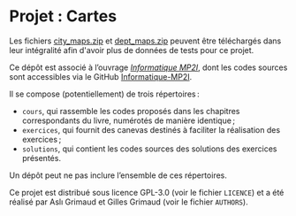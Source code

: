 # Projet : Cartes

Les fichiers [city_maps.zip](https://informatiquemp2i.fr/ressources/city_maps.zip) et [dept_maps.zip](https://informatiquemp2i.fr/ressources/dept_maps.zip) peuvent être téléchargés dans leur intégralité afin d'avoir plus de données de tests pour ce projet. 

Ce dépôt est associé à l’ouvrage [*Informatique MP2I*](https://www.informatiquemp2i.fr), dont les codes sources sont accessibles via le GitHub [Informatique-MP2I](https://github.com/Informatique-MP2I).  

Il se compose (potentiellement) de trois répertoires :  
- `cours`, qui rassemble les codes proposés dans les chapitres correspondants du livre, numérotés de manière identique ;  
- `exercices`, qui fournit des canevas destinés à faciliter la réalisation des exercices ;  
- `solutions`, qui contient les codes sources des solutions des exercices présentés.  

Un dépôt peut ne pas inclure l’ensemble de ces répertoires.

Ce projet est distribué sous licence GPL-3.0 (voir le fichier `LICENCE`) et a été réalisé par Aslı Grimaud et Gilles Grimaud (voir le fichier `AUTHORS`).
